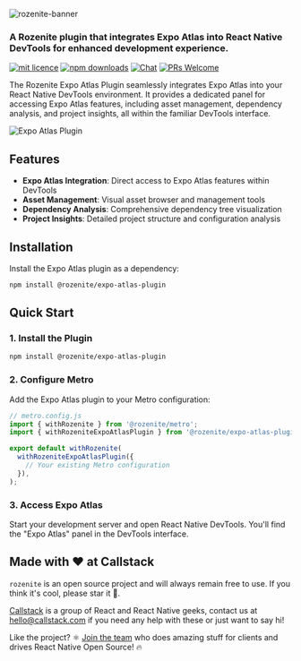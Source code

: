 ![rozenite-banner](https://www.rozenite.dev/rozenite-banner.jpg)

### A Rozenite plugin that integrates Expo Atlas into React Native DevTools for enhanced development experience.

[![mit licence][license-badge]][license] [![npm downloads][npm-downloads-badge]][npm-downloads] [![Chat][chat-badge]][chat] [![PRs Welcome][prs-welcome-badge]][prs-welcome]

The Rozenite Expo Atlas Plugin seamlessly integrates Expo Atlas into your React Native DevTools environment. It provides a dedicated panel for accessing Expo Atlas features, including asset management, dependency analysis, and project insights, all within the familiar DevTools interface.

![Expo Atlas Plugin](https://rozenite.dev/expo-atlas-plugin.png)

## Features

- **Expo Atlas Integration**: Direct access to Expo Atlas features within DevTools
- **Asset Management**: Visual asset browser and management tools
- **Dependency Analysis**: Comprehensive dependency tree visualization
- **Project Insights**: Detailed project structure and configuration analysis

## Installation

Install the Expo Atlas plugin as a dependency:

```bash
npm install @rozenite/expo-atlas-plugin
```

## Quick Start

### 1. Install the Plugin

```bash
npm install @rozenite/expo-atlas-plugin
```

### 2. Configure Metro

Add the Expo Atlas plugin to your Metro configuration:

```javascript
// metro.config.js
import { withRozenite } from '@rozenite/metro';
import { withRozeniteExpoAtlasPlugin } from '@rozenite/expo-atlas-plugin';

export default withRozenite(
  withRozeniteExpoAtlasPlugin({
    // Your existing Metro configuration
  }),
);
```

### 3. Access Expo Atlas

Start your development server and open React Native DevTools. You'll find the "Expo Atlas" panel in the DevTools interface.

## Made with ❤️ at Callstack

`rozenite` is an open source project and will always remain free to use. If you think it's cool, please star it 🌟.

[Callstack][callstack-readme-with-love] is a group of React and React Native geeks, contact us at [hello@callstack.com](mailto:hello@callstack.com) if you need any help with these or just want to say hi!

Like the project? ⚛️ [Join the team](https://callstack.com/careers/?utm_campaign=Senior_RN&utm_source=github&utm_medium=readme) who does amazing stuff for clients and drives React Native Open Source! 🔥

[callstack-readme-with-love]: https://callstack.com/?utm_source=github.com&utm_medium=referral&utm_campaign=rozenite&utm_term=readme-with-love
[license-badge]: https://img.shields.io/npm/l/rozenite?style=for-the-badge
[license]: https://github.com/callstackincubator/rozenite/blob/main/LICENSE
[npm-downloads-badge]: https://img.shields.io/npm/dm/rozenite?style=for-the-badge
[npm-downloads]: https://www.npmjs.com/package/@rozenite/expo-atlas-plugin
[prs-welcome-badge]: https://img.shields.io/badge/PRs-welcome-brightgreen.svg?style=for-the-badge
[prs-welcome]: https://github.com/callstackincubator/rozenite/blob/main/CONTRIBUTING.md
[chat-badge]: https://img.shields.io/discord/426714625279524876.svg?style=for-the-badge
[chat]: https://discord.gg/xgGt7KAjxv
